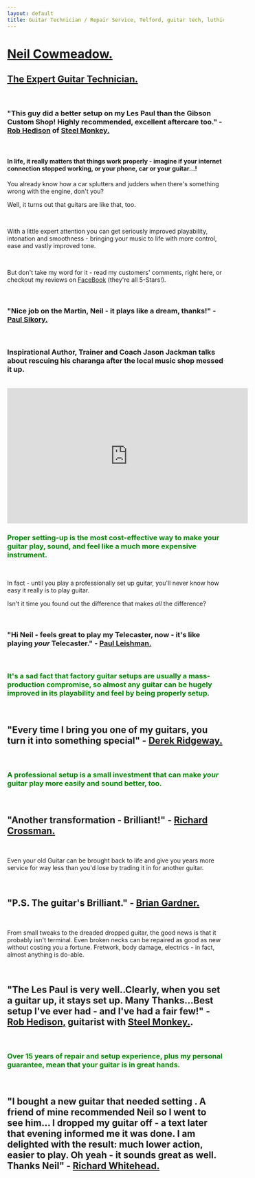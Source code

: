 ```yaml
---
layout: default
title: Guitar Technician / Repair Service, Telford, guitar tech, luthier, guitar repair, guitar service, bass repair, bass guitar repair, bass tech, guitar setup, guitar set up, guitar workshop,Neil Cowmeadow, Guitar Tuition, Guitar Teachers, Telford Guitar Teachers, Bridgnorth Guitar Lessons, Telford Guitar Lessons, Broseley Guitar Lessons, Guitar Lessons in Telford, Telford Music Lessons, Shropshire Guitar Lessons, Shropshire Guitar Teachers, Individual Guitar Lesson, Children's Guitar Lesson, Guitar Lessons, Bass Guitar Teacher, bass guitar lesson, Lessons, Guitar Teacher, Bass Lessons, Instrument Repair, Technician, Telford, Guitar Repair, Guitar Expert, How to Play Guitar, How to Play Bass, DBS, CRB checked, Broseley, Bridgnorth, Much Wenlock, How to Compose, Composition, Technique, Easy Guitar, Easy Guitar Lessons, easy strings, intermediate Guitar Lessons, advanced Guitar Lessons, expert Guitar Lessons,For Beginners, For Intermediates, For Experts, easy strings, song writing, arthritis, pain, wrist, fingers, sore, guitar pain, guitar rehab, guitar rehabilitation, free guitar lessons, guitar technique, guitar guide, guitar coach.Guitar Teacher, Telford Guitar Teacher, Bridgnorth Guitar Lessons, Telford Guitar Lessons, Broseley Guitar Lessons, Guitar Lessons in Telford, Telford Music Lessons, Shropshire Guitar Lessons, Shropshire Guitar Teacher, Individual Guitar Lessons, Children's Guitar Lessons, Guitar Lessons, Bass Guitar Lessons, Guitar Teacher, Bass Lessons, Instrument Repair, guitar repair, guitar tech, guitar setup, guitar set-up, guitar set up, Bass Guitar set-up, bass  guitar setup, bass guitar set up.
---
```




   <p><h1><u>Neil Cowmeadow.</u></h1></p>
   
   
   <p><h2><u>The Expert Guitar Technician.</u>  </h2></p>
   
    
 
<br>

<p><h3><strong>"This guy did a better setup on my Les Paul than the Gibson Custom Shop! Highly recommended, excellent aftercare too."</strong> - <u>Rob Hedison</u> of <a href="http://www.steel-monkey.com/index.html">Steel Monkey.</a></h3></p>
<br>

<h4><p>In life, it really matters that things work properly - imagine if your internet connection stopped working, or your phone, car or your guitar...!</p></h4>

<p>You already know how a car splutters and judders when there's something wrong with the engine, don't you?</p>
<p>Well, it turns out that guitars are like that, too. </p>
<br>

<p>With a little expert attention you can get seriously improved playability, intonation and smoothness - bringing your music to life with more control, ease and vastly improved tone.</p>
<br>
<p>But don't take my word for it - read my customers' comments, right here, or checkout my reviews on <a href="https://www.facebook.com/NeilCowmeadowGuitar?ref=hl">FaceBook</a> (they're all 5-Stars!).
</p>
<br>
<p><h3><strong>"Nice job on the Martin, Neil - it plays like a dream, thanks!"</strong> - <u>Paul Sikory.</u></h3>
</p>
<br>
<p><h3>Inspirational Author, Trainer and Coach Jason Jackman talks about rescuing his charanga after the local music shop messed it up.</h3></p>
<br>
<iframe width="560" height="315" src="https://www.youtube.com/embed/oX0ocL86514" frameborder="0" allowfullscreen></iframe>

<br>

<p><font color="green"><h3>
Proper setting-up is the most cost-effective way to make your guitar play, sound, and feel like a much more expensive instrument. </h3></font>
</p>

<br>
<p>In fact - until you play a professionally set up guitar, you'll never know how easy it really is to play guitar.</p>
<p>Isn't it time you found out the difference that makes <i>all</i> the difference?
</p>
<br>
<p><h3><strong>"Hi Neil - feels great to play my Telecaster, now - it's like playing <i>your</i> Telecaster."</strong> - <u>Paul Leishman.</u></h3></p>
<br>
<p>
<h3><font color="green">It's a sad fact that factory guitar setups are usually a mass-production compromise, so almost any guitar can be hugely improved in its playability and feel by being properly setup. </font></h3>
</p>
<br>
<p><h2><strong>"Every time I bring you one of my guitars, you turn it into something special"</strong> - <u>Derek Ridgeway.</u></h2>
</p>
<br>
<p>
<h3><font color="green">A professional setup is a small investment that can make <em>your</em> guitar play more easily and sound better, too.</font></h3>
</p>
<br>
<p><h2><strong>"Another transformation - Brilliant!"</strong> - <u>Richard Crossman.</u></h2></p>
<br>
<p>
Even your old Guitar can be brought back to life and give you years more service for way less than you'd lose by trading it in for another guitar. </p>
<br>
<p><h2><strong>"P.S. The guitar's Brilliant."</strong> - <u>Brian Gardner.</u></h2>
</p>
<br>
<p>
From small tweaks to the dreaded dropped guitar, the good news is that it probably isn't terminal. Even broken necks can be repaired as good as new without costing you a fortune. 
Fretwork, body damage, electrics - in fact, almost anything is do-able.</p>
<br>
<p><h2><strong>"The Les Paul is very well..Clearly, when you set a guitar up, it stays set up. Many Thanks...Best setup I've ever had - and I've had a fair few!"</strong> - <u>Rob Hedison,</u> guitarist with <a href="http://www.steel-monkey.com/index.html">Steel Monkey.</a>.</h2>
</p>
<br>

<p>
<h3><font color="green">Over 15 years of repair and setup experience, plus my personal guarantee, mean that your guitar is in great hands.</font></h3>
</p>
<br>
<p><h2><strong>"I bought a new guitar that needed setting . A friend of mine recommended Neil so I went to see him... I dropped my guitar off - a text later that evening informed me it was done. I am delighted with the result: much lower action, easier to play. Oh yeah - it sounds great as well. Thanks Neil"</strong> - <u>Richard Whitehead.</u></h2>
</p>
<p><font color="blue"><h3>
